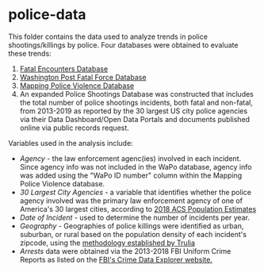 # police-data
This folder contains the data used to analyze trends in police shootings/killings by police. Four databases were obtained to evaluate these trends:
1. [Fatal Encounters Database](https://fatalencounters.org/)
2. [Washington Post Fatal Force Database](https://github.com/washingtonpost/data-police-shootings/blob/master/fatal-police-shootings-data.csv)
3. [Mapping Police Violence Database](https://mappingpoliceviolence.org/s/MPVDatasetDownload.xlsx)
4. An expanded Police Shootings Database was constructed that includes the total number of police shootings incidents, both fatal and non-fatal, from 2013-2019 as reported by the 30 largest US city police agencies via their Data Dashboard/Open Data Portals and documents published online via public records request.

Variables used in the analysis include:
- *Agency* - the law enforcement agenc(ies) involved in each incident. Since agency info was not included in the WaPo database, agency info was added using the "WaPo ID number" column within the Mapping Police Violence database. 
- *30 Largest City Agencies* - a variable that identifies whether the police agency involved was the primary law enforcement agency of one of America's 30 largest cities, according to [2018 ACS Population Estimates](https://data.census.gov/cedsci/table?q=United%20States&g=0100000US.160000&tid=ACSDT1Y2018.B01003&hidePreview=true)
- *Date of Incident* - used to determine the number of incidents per year.
- *Geography* - Geographies of police killings were identified as urban, suburban, or rural based on the population density of each incident's zipcode, using the [methodology established by Trulia](http://jedkolko.com/wp-content/uploads/2015/05/full-ZCTA-urban-suburban-rural-classification.xlsx)
- *Arrests* data were obtained via the 2013-2018 FBI Uniform Crime Reports as listed on the [FBI's Crime Data Explorer website.](https://crime-data-explorer.fr.cloud.gov/explorer/national/united-states/arrest)
